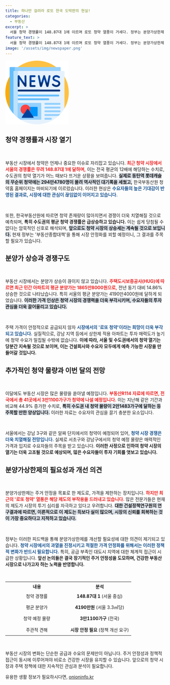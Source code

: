 ```yaml
---
title: 하나만 걸려라 로또 한국 도박판의 현실!
categories:
  - 부동산
excerpt: >
  서울 청약 경쟁률이 148.87대 1에 이르며 로또 청약 열풍이 거세다. 정부는 분양가상한제 개편 필요성에 대응하고, 청약 시장 차별화를 위해 수많은 신규 물량을 선보일 예정이다. 과열된 시장, 어떻게 진정시킬까?
feature_text: >
  서울 청약 경쟁률이 148.87대 1에 이르며 로또 청약 열풍이 거세다. 정부는 분양가상한제 개편 필요성에 대응하고, 청약 시장 차별화를 위해 수많은 신규 물량을 선보일 예정이다. 과열된 시장, 어떻게 진정시킬까?
image: '/assets/img/newspaper.png'
---
```


<p><img src="/assets/img/newspaper.png" alt="kimp 속보" /></p>

<h2 data-ke-size="size26">청약 경쟁률과 시장 열기</h2>

<p data-ke-size="size16">&nbsp;</p>

<p>부동산 시장에서 청약은 언제나 중요한 이슈로 자리잡고 있습니다. <b><span style="color: #ee2323;">최근 청약 시장에서 서울의 경쟁률은 무려 148.87대 1에 달하며,</span></b> 이는 전국 평균의 12배에 해당하는 수치로, 수도권의 청약 열기가 어느 때보다 뜨거운 상황을 보여줍니다. <b><span style="background-color: #21538527;">실제로 동탄역 롯데캐슬의 무순위 청약에는 294만4780명이 몰려 역사적인 대기록을 세웠고,</span></b> 한국부동산원 청약홈 홈페이지는 마비되기에 이르렀습니다. 이러한 현상은 <b><span style="color: #1a5490;">수요자들의 높은 기대감이 반영된 결과로, 시장에 대한 관심이 끊임없이 이어지고 있습니다.</span></b> </p>

<p data-ke-size="size16">&nbsp;</p>

<p>또한, 한국부동산원에 따르면 청약 존재량이 많아지면서 경쟁이 더욱 치열해질 것으로 예측되며, <b><span style="ee2323;">특히 수도권의 평균 청약 경쟁률은 급상승하고 있습니다.</span></b> 이는 쉽게 당첨될 수 없다는 암묵적인 신호로 해석되며, <b><span style="background-color: #21538527;">앞으로도 청약 시장의 상승세는 계속될 것으로 보입니다.</span></b> 현재 정부는 '부동산종합대책'을 통해 시장 안정화를 꾀할 예정이니, 그 결과를 주목할 필요가 있습니다.</p>

<h2 data-ke-size="size26">분양가 상승과 경쟁구도</h2>

<p data-ke-size="size16">&nbsp;</p>

<p>부동산 시장에서는 분양가 상승이 끊이지 않고 있습니다. <b><span style="color: #ee2323;">주택도시보증공사(HUG)에 따르면 최근 민간 아파트의 평균 분양가는 1865만8000원으로,</span></b> 전년 동기 대비 14.86% 상승한 것으로 나타났습니다. 특히 서울의 평균 분양가는 4190만4000원에 달하게 되었습니다. <b><span style="background-color: #21538527;">이러한 가격 인상은 청약 시장의 경쟁력을 더욱 부각시키며, 수요자들의 투자 관심을 더욱 끌어올리고 있습니다.</span></b> </p>

<p data-ke-size="size16">&nbsp;</p>

<p>주택 가격이 안정적으로 공급되지 않자 <b><span style="color: #1a5490;">시장에서의 '로또 청약'이라는 희망이 더욱 부각되고 있습니다.</span></b> 실질적으로, 강남 지역 등에서 상한제 적용 아파트는 투자 매력도가 높기에 청약 수요가 밀집될 수밖에 없습니다. <b><span style="ee2323;">이에 따라, 서울 및 수도권에서의 청약 열기는 당분간 지속될 것으로 보이며, 이는 건설회사와 수요자 모두에게 예측 가능한 시장을 만들어갈 것입니다.</span></b></p>

<h2 data-ke-size="size26">추가적인 청약 물량과 이번 달의 전망</h2>

<p data-ke-size="size16">&nbsp;</p>

<p>이달에도 부동산 시장은 많은 물량을 쏟아낼 예정입니다. <b><span style="color: #ee2323;">부동산R114 자료에 따르면, 전국에서 총 41곳에서 3만1100가구가 청약에 나설 예정입니다.</span></b> 이는 지난해 같은 기간과 비교해 44.9% 증가한 수치로, <b><span style="background-color: #21538527;">특히 수도권 내 청약 물량이 2만1483가구에 달하는 등 주목할 만한 양상입니다.</span></b> 이러한 자료는 수요자의 관심을 끌기 충분한 요소입니다. </p>

<p data-ke-size="size16">&nbsp;</p>

<p>서울에서는 강남 3구와 같은 알짜 단지에서의 청약이 예정되어 있어, <b><span style="color: #1a5490;">청약 시장 경쟁은 더욱 치열해질 전망입니다.</span></b> 실제로 서초구와 강남구에서의 청약 예정 물량은 매력적인 가격과 입지로 수요자들의 주목을 받고 있습니다. <b><span style="ee2323;">이러한 사정으로 인하여 청약 시장의 열기는 더욱 고조될 것으로 예상되며, 많은 수요자들이 투자 기회를 엿보고 있습니다.</span></b></p>

<h2 data-ke-size="size26">분양가상한제의 필요성과 개선 의견</h2>

<p data-ke-size="size16">&nbsp;</p>

<p>분양가상한제는 주거 안정을 목표로 한 제도로, 가격을 제한하는 장치입니다. <b><span style="color: #ee2323;">하지만 최근의 '로또 청약' 열풍은 해당 제도의 부작용을 드러내고 있습니다.</span></b> 많은 전문가들은 현재의 제도가 시장의 투기 심리를 자극하고 있다고 우려합니다. <b><span style="background-color: #21538527;">대한 건설정책연구원의 연구결과에 따르면, 이론적으로 이 제도는 득보다 실이 많으며, 시장의 신뢰를 회복하는 것이 가장 중요하다고 지적하고 있습니다.</span></b></p>

<p data-ke-size="size16">&nbsp;</p>

<p>정부는 이러한 피드백을 통해 분양가상한제를 개선할 필요성에 대한 의견이 제기되고 있습니다. <b><span style="color: #1a5490;">청약 시장에서의 과열을 진정시키고 적절한 가격 안정화를 위해서는 이러한 정책적 변화가 반드시 필요합니다.</span></b> 특히, 공급 부족인 대도시 지역에 대한 체계적 접근이 시급한 상황입니다. <b><span style="ee2323;">앞선 논의들은 결국 장기적인 주거 안정성을 도모하며, 건강한 부동산 시장으로 나가고자 하는 노력을 반영합니다.</span></b></p>

<p data-ke-size="size16">&nbsp;</p>

<table style="width: 100%; border-collapse: collapse;">
<tr>
<th style="width: 50%; text-align: center;">내용</th>
<th style="width: 50%; text-align: center;">분석</th>
</tr>
<tr>
<td style="height: 30px; text-align: center;">청약 경쟁률</td>
<td style="height: 30px; text-align: center;"><b>148.87대 1</b> (서울 중심)</td>
</tr>
<tr>
<td style="height: 30px; text-align: center;">평균 분양가</td>
<td style="height: 30px; text-align: center;"><b>4190만원</b> (서울 3.3㎡당)</td>
</tr>
<tr>
<td style="height: 30px; text-align: center;">청약 예정 물량</td>
<td style="height: 30px; text-align: center;"><b>3만1100가구</b> (전국)</td>
</tr>
<tr>
<td style="height: 30px; text-align: center;">주관적 견해</td>
<td style="height: 30px; text-align: center;"><b>시장 안정 필요</b> (정책 개선 요구)</td>
</tr>
</table>

<p data-ke-size="size16">&nbsp;</p>

<p>부동산 시장의 변화는 단순한 공급과 수요의 문제만이 아닙니다. 주거 안정성과 정책적 접근이 동시에 이루어져야 비로소 건강한 시장을 유지할 수 있습니다. 앞으로의 청약 시장과 주택 정책에 대한 지속적인 관심과 분석이 필요합니다. </p>
유용한 생활 정보가 필요하시다면, <a href="https://onioninfo.kr" rel="dofollow">onioninfo.kr</a>


